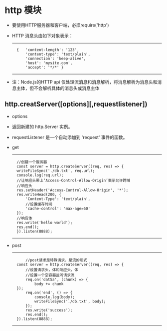 
# http 模块

- 要使用HTTP服务器和客户端，必须require('http')
- HTTP 消息头由如下对象表示：
    ***



        {   'content-length': '123',
            'content-type': 'text/plain',
            'connection': 'keep-alive',
            'host': 'mysite.com',
            'accept': '*/*' }
    ***

- 注：Node.js的HTTP api 仅处理流消息和消息解析，将消息解析为消息头和消息主体，但不会解析具体的消息头或消息主体

## http.creatServer([options][,requestlistener])

- options
- 返回新建的 http.Server 实例。
- requestListener 是一个自动添加到 'request' 事件的函数。
- get
    ***
        //创建一个服务器
        const server = http.createServer((req, res) => {
        writeFileSync('./db.txt', req.url);
        console.log(req.url);
        //让响应头带上‘Access-Control-Allow-Origin’表示允许跨域
        //响应头
        res.setHeader('Access-Control-Allow-Origin', '*');
        res.writeHead(200, {
            'Content-Type': 'text/plain',
            //设置缓存时间
            'cache-control': 'max-age=60'
        });
        //响应体
        res.write('hello world');
        res.end();
        }).listen(8888);
    ***

- post
    ***
            //post请求是特殊请求，是流的形式
        const server = http.createServer((req, res) => {
            //设置请求头，体和响应头，体
            //设置一个空容器监听请求流
            req.on('datSa', (chunk) => {
                body += chunk
        });
            req.on('end', () => {
                console.log(body);
                writeFileSync('./db.txt', body);
            });
            res.write('success');
            res.end();
        }).listen(8888);
    ***

